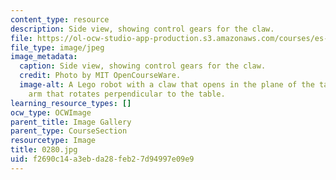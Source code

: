 ```yaml
---
content_type: resource
description: Side view, showing control gears for the claw.
file: https://ol-ocw-studio-app-production.s3.amazonaws.com/courses/es-293-lego-robotics-spring-2007/f2690c14a3ebda28feb27d94997e09e9_0280.jpg
file_type: image/jpeg
image_metadata:
  caption: Side view, showing control gears for the claw.
  credit: Photo by MIT OpenCourseWare.
  image-alt: A Lego robot with a claw that opens in the plane of the table, and an
    arm that rotates perpendicular to the table.
learning_resource_types: []
ocw_type: OCWImage
parent_title: Image Gallery
parent_type: CourseSection
resourcetype: Image
title: 0280.jpg
uid: f2690c14-a3eb-da28-feb2-7d94997e09e9
---
```

